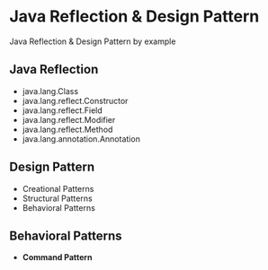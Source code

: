 # Java Reflection & Design Pattern

Java Reflection & Design Pattern by example

## Java Reflection
- java.lang.Class
- java.lang.reflect.Constructor
- java.lang.reflect.Field
- java.lang.reflect.Modifier
- java.lang.reflect.Method
- java.lang.annotation.Annotation

## Design Pattern
- Creational Patterns
- Structural Patterns
- Behavioral Patterns

## Behavioral Patterns
- <b>Command Pattern</b>